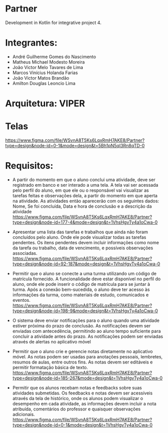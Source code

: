 # Partner
Development in Kotlin for integrative project 4.

# Integrantes:
- André Guilherme Gomes do Nascimento
- Matheus Michael Modesto Moreira
- João Victor Melo Tavares de Lima
- Marcos Vinícius Holanda Farias
- João Victor Matos Brandão
- Amilton Douglas Leoncio Lima

# Arquitetura: VIPER

# Telas
https://www.figma.com/file/WSvnA8T5Ks6LqxRmH7AKE8/Partner?type=design&node-id=0-1&mode=design&t=5Bh1pN5qI3Rn8qTD-0

# Requisitos:
- A partir do momento em que o aluno conclui uma atividade, deve ser registrado em banco e ser interado a uma tela. A tela vai ser acessada pelo perfil do aluno, em que ele ou o responsável vai visualizar as tarefas feitas e observações dela, a partir do momento em que aperta na atividade. As atividades então aparecerão com os seguintes dados: Nome, Se foi concluída, Data e hora de conclusão e a descrição da atividade
https://www.figma.com/file/WSvnA8T5Ks6LqxRmH7AKE8/Partner?type=design&node-id=177-4&mode=design&t=1VhsHgvTy4a1oCwa-0

- Apresentar uma lista das tarefas e trabalhos que ainda não foram concluídos pelo aluno. Onde ele pode visualizar todas as tarefas pendentes. Os itens pendentes devem incluir informações como nome da tarefa ou trabalho, data de vencimento, e possíveis observações associadas.
https://www.figma.com/file/WSvnA8T5Ks6LqxRmH7AKE8/Partner?type=design&node-id=92-187&mode=design&t=1VhsHgvTy4a1oCwa-0

- Permitir que o aluno se conecte a uma turma utilizando um código de matrícula fornecido. A funcionalidade deve estar disponível no perfil do aluno, onde ele pode inserir o código de matrícula para se juntar à turma. Após a conexão bem-sucedida, o aluno deve ter acesso às informações da turma, como materiais de estudo, comunicados e eventos.
https://www.figma.com/file/WSvnA8T5Ks6LqxRmH7AKE8/Partner?type=design&node-id=198-9&mode=design&t=1VhsHgvTy4a1oCwa-0

- O sistema deve enviar notificações para o aluno quando uma atividade estiver próxima do prazo de conclusão. As notificações devem ser enviadas com antecedência, permitindo ao aluno tempo suficiente para concluir a atividade antes do prazo. As notificações podem ser enviadas através de alertas no aplicativo móvel

- Permitir que o aluno crie e gerencie notas diretamente no aplicativo móvel. As notas podem ser usadas para anotações pessoais, lembretes, resumos de aulas, entre outros fins. As notas devem ser editáveis e permitir formatação básica de texto.
https://www.figma.com/file/WSvnA8T5Ks6LqxRmH7AKE8/Partner?type=design&node-id=185-267&mode=design&t=1VhsHgvTy4a1oCwa-0

- Permitir que os alunos recebam notas e feedbacks sobre suas atividades submetidas. Os feedbacks e notas devem ser acessíveis através da tela de histórico, onde os alunos podem visualizar o desempenho em cada atividade, as informações devem incluir a nota atribuída, comentários do professor e quaisquer observações adicionais.
https://www.figma.com/file/WSvnA8T5Ks6LqxRmH7AKE8/Partner?type=design&node-id=0-1&mode=design&t=1VhsHgvTy4a1oCwa-0

